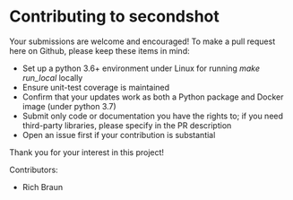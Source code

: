 # Contributing to secondshot

Your submissions are welcome and encouraged! To make a pull request here on Github, please keep these items in mind:

* Set up a python 3.6+ environment under Linux for running _make run_local_ locally
* Ensure unit-test coverage is maintained
* Confirm that your updates work as both a Python package and Docker image (under python 3.7)
* Submit only code or documentation you have the rights to; if you need third-party libraries, please specify in the PR description
* Open an issue first if your contribution is substantial

Thank you for your interest in this project!

Contributors:

* Rich Braun
